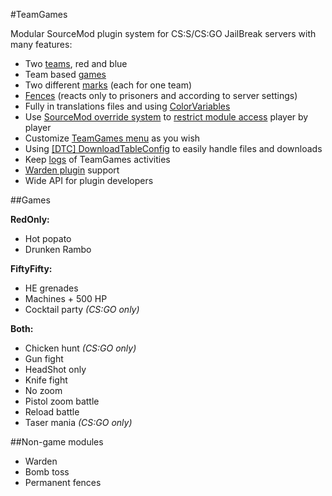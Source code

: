 #TeamGames

Modular SourceMod plugin system for CS:S/CS:GO JailBreak servers with many features:
- Two [teams](https://github.com/KissLick/TeamGames/wiki/Teams), red and blue
- Team based [games](https://github.com/KissLick/TeamGames/wiki/Games)
- Two different [marks](https://github.com/KissLick/TeamGames/wiki/Marks) (each for one team)
- [Fences](https://github.com/KissLick/TeamGames/wiki/Fences) (reacts only to prisoners and according to server settings)
- Fully in translations files and using [ColorVariables](https://github.com/KissLick/ColorVariables)
- Use [SourceMod override system](https://wiki.alliedmods.net/Overriding_Command_Access_%28SourceMod%29) to [restrict module access](https://github.com/KissLick/TeamGames/wiki/Module-config#overriding-menu-items-access) player by player
- Customize [TeamGames menu](https://github.com/KissLick/TeamGames/wiki/Module-config) as you wish
- Using [[DTC] DownloadTableConfig](https://github.com/KissLick/DownloadTableConfig) to easily handle files and downloads
- Keep [logs](https://github.com/KissLick/TeamGames/wiki/Logs) of TeamGames activities
- [Warden plugin](https://github.com/KissLick/TeamGames/wiki/Warden-plugin) support
- Wide API for plugin developers

##Games

**RedOnly:**
- Hot popato
- Drunken Rambo

**FiftyFifty:**
- HE grenades
- Machines + 500 HP
- Cocktail party *(CS:GO only)*

**Both:**
- Chicken hunt *(CS:GO only)*
- Gun fight
- HeadShot only
- Knife fight
- No zoom
- Pistol zoom battle
- Reload battle
- Taser mania *(CS:GO only)*

##Non-game modules
- Warden
- Bomb toss
- Permanent fences
